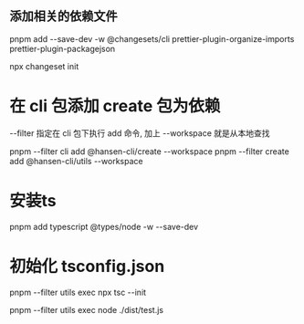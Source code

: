 ## 添加相关的依赖文件
pnpm add --save-dev -w @changesets/cli prettier-plugin-organize-imports prettier-plugin-packagejson

npx changeset init

# 在 cli 包添加 create 包为依赖

--filter 指定在 cli 包下执行 add 命令,  加上 --workspace 就是从本地查找

pnpm --filter cli add @hansen-cli/create --workspace
pnpm --filter create add @hansen-cli/utils --workspace

# 安装ts
pnpm add typescript @types/node -w --save-dev

# 初始化 tsconfig.json
pnpm --filter utils exec npx tsc --init

pnpm --filter utils exec node ./dist/test.js

